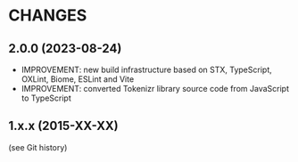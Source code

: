 
CHANGES
=======

2.0.0 (2023-08-24)
------------------

- IMPROVEMENT: new build infrastructure based on STX, TypeScript, OXLint, Biome, ESLint and Vite
- IMPROVEMENT: converted Tokenizr library source code from JavaScript to TypeScript

1.x.x (2015-XX-XX)
------------------

(see Git history)


